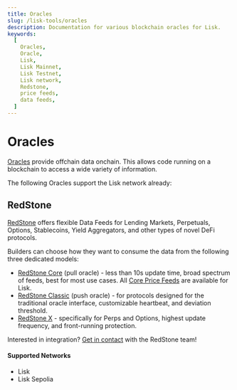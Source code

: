 ```yaml
---
title: Oracles
slug: /lisk-tools/oracles
description: Documentation for various blockchain oracles for Lisk.
keywords:
  [
    Oracles,
    Oracle,
    Lisk,
    Lisk Mainnet,
    Lisk Testnet,
    Lisk network,
    Redstone,
    price feeds,
    data feeds,
  ]
---
```


# Oracles

[Oracles](https://ethereum.org/en/developers/docs/oracles/) provide offchain data onchain.
This allows code running on a blockchain to access a wide variety of information.

The following Oracles support the Lisk network already:

## RedStone

[RedStone](https://redstone.finance/) offers flexible Data Feeds for Lending Markets, Perpetuals, Options, Stablecoins, Yield Aggregators, and other types of novel DeFi protocols. 

Builders can choose how they want to consume the data from the following three dedicated models:

*   [RedStone Core](https://docs.redstone.finance/docs/smart-contract-devs/get-started/redstone-core) (pull oracle) - less than 10s update time, broad spectrum of feeds, best for most use cases. All [Core Price Feeds](https://app.redstone.finance/#/app/tokens) are available for Lisk.
*   [RedStone Classic](https://docs.redstone.finance/docs/smart-contract-devs/get-started/redstone-classic) (push oracle) - for protocols designed for the traditional oracle interface, customizable heartbeat, and deviation threshold.
*   [RedStone X](https://docs.redstone.finance/docs/smart-contract-devs/get-started/redstone-x) - specifically for Perps and Options, highest update frequency, and front-running protection.

Interested in integration? [Get in contact](https://discord.com/invite/PVxBZKFr46) with the RedStone team!

#### Supported Networks

- Lisk
- Lisk Sepolia